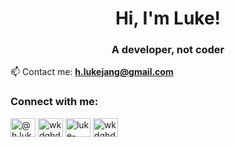 <h1 align="center">Hi, I'm Luke!</h1>
<h3 align="center">A developer, not coder</h3>

📫 Contact me: **h.lukejang@gmail.com**

<h3 align="left">Connect with me:</h3>
<p align="left">
<a href="https://medium.com/@h.lukejang" target="_blank"><img align="center" src="https://raw.githubusercontent.com/rahuldkjain/github-profile-readme-generator/master/src/images/icons/Social/medium.svg" alt="@h.lukejang" height="30" width="40" /></a>
<a href="https://twitter.com/wkdghdus2004" target="_blank"><img align="center" src="https://raw.githubusercontent.com/rahuldkjain/github-profile-readme-generator/master/src/images/icons/Social/twitter.svg" alt="wkdghdus2004" height="30" width="40" /></a>
<a href="https://linkedin.com/in/hoyeonjang" target="_blank"><img align="center" src="https://raw.githubusercontent.com/rahuldkjain/github-profile-readme-generator/master/src/images/icons/Social/linked-in-alt.svg" alt="luke-jang-900043212" height="30" width="40" /></a>
<a href="https://www.leetcode.com/wkdghdus" target="_blank"><img align="center" src="https://raw.githubusercontent.com/rahuldkjain/github-profile-readme-generator/master/src/images/icons/Social/leet-code.svg" alt="wkdghdus" height="30" width="40" /></a>
</p>

